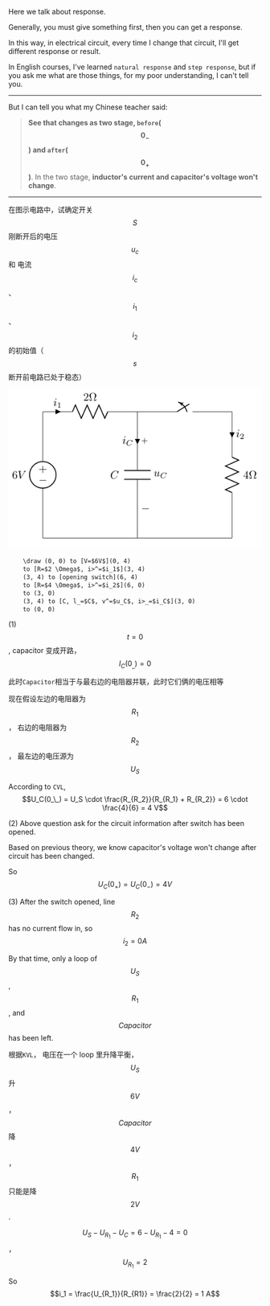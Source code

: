 Here we talk about response.

Generally, you must give something first, then you can get a response.

In this way, in electrical circuit, every time I change that circuit, I'll get different response or result.

In English courses, I've learned `natural response` and `step response`, but if you ask me what are those things, for my poor understanding, I can't tell you.

___

But I can tell you what my Chinese teacher said: 
> **See that changes as two stage, `before`($$0_-$$) and `after`($$0_+$$)**.
> In the two stage, **inductor's current and capacitor's voltage won't change**.

___

在图示电路中，试确定开关 $$S$$ 刚断开后的电压 $$u_c$$ 和 电流 $$i_c$$、$$i_1$$、$$i_2$$ 的初始值（$$s$$ 断开前电路已处于稳态）

![](/assets/dianlu_StateChange0.png)

```
    \draw (0, 0) to [V=$6V$](0, 4)
    to [R=$2 \Omega$, i>^=$i_1$](3, 4) 
    (3, 4) to [opening switch](6, 4)
    to [R=$4 \Omega$, i>^=$i_2$](6, 0)
    to (3, 0)
    (3, 4) to [C, l_=$C$, v^=$u_C$, i>_=$i_C$](3, 0)
    to (0, 0)
```

(1)
$$t=0$$ , capacitor 变成开路，$$I_C(0_\_) = 0$$

此时`Capacitor`相当于与最右边的电阻器并联，此时它们俩的电压相等

现在假设左边的电阻器为 $$R_1$$ ， 右边的电阻器为 $$R_2$$， 最左边的电压源为 $$U_S$$

According to `CVL`, $$U_C(0_\_) = U_S \cdot \frac{R_{R_2}}{R_{R_1} + R_{R_2}} = 6 \cdot \frac{4}{6} = 4 V$$

(2)
Above question ask for the circuit information after switch has been opened.

Based on previous theory, we know capacitor's voltage won't change after circuit has been changed.

So $$U_C(0_+) = U_C(0_-) = 4V$$

(3)
After the switch opened, line $$R_2$$ has no current flow in, so $$i_2 = 0 A$$

By that time, only a loop of $$U_S$$, $$R_1$$, and $$Capacitor$$ has been left.

根据`KVL`， 电压在一个 loop 里升降平衡， $$U_S$$ 升 $$6V$$， $$Capacitor$$ 降 $$4V$$， $$R_1$$ 只能是降 $$2V$$.

$$U_S - U_{R_1} - U_C = 6 - U_{R_1} - 4 = 0$$ ， $$U_{R_1} = 2 $$ 

So $$i_1 = \frac{U_{R_1}}{R_{R1}} = \frac{2}{2} = 1 A$$